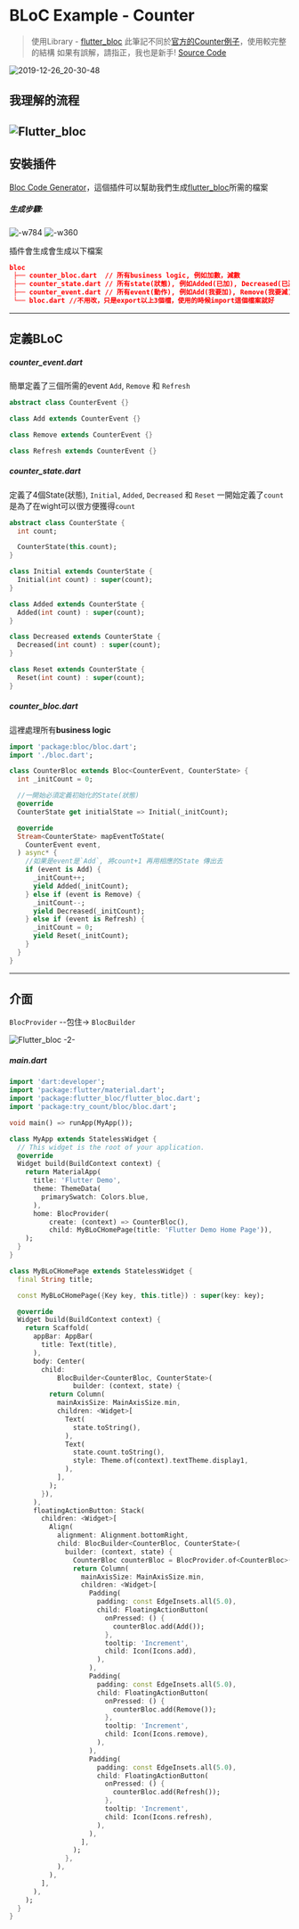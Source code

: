 # BLoC Example - Counter 

> 使用Library - [flutter_bloc](https://github.com/felangel/bloc/)
>此筆記不同於[官方的Counter例子](https://bloclibrary.dev/#/fluttercountertutorial)，使用較完整的結構
>如果有誤解，請指正，我也是新手!
>[Source Code](https://github.com/WingCH?tab=repositories)

![2019-12-26_20-30-48](https://i.loli.net/2019/12/26/Tfo1YZe6aDVNvs7.gif)

## 我理解的流程

![Flutter_bloc](https://i.loli.net/2019/12/26/KXqxjFyaL9iPeJO.png)
-------

## 安裝插件

[Bloc Code Generator](https://bloclibrary.dev/#/blocintellijextension)，這個插件可以幫助我們生成[flutter_bloc](https://github.com/felangel/bloc/)所需的檔案

##### 生成步驟: 
![-w784](https://i.loli.net/2019/12/26/qQEKw7tsrlIMubN.jpg)
![-w360](https://i.loli.net/2019/12/26/ry4pfVuQBoi6kA2.jpg)

插件會生成會生成以下檔案
```json
bloc
 ├── counter_bloc.dart  // 所有business logic, 例如加數，減數
 ├── counter_state.dart // 所有state(狀態), 例如Added(已加), Decreased(已減)
 ├── counter_event.dart // 所有event(動作), 例如Add(我要加), Remove(我要減)
 └── bloc.dart //不用改，只是export以上3個檔，使用的時候import這個檔案就好
```
-------
## 定義BLoC
##### counter_event.dart
簡單定義了三個所需的event `Add`, `Remove` 和 `Refresh`
```dart
abstract class CounterEvent {}

class Add extends CounterEvent {}

class Remove extends CounterEvent {}

class Refresh extends CounterEvent {}
```
##### counter_state.dart
定義了4個State(狀態), `Initial`, `Added`, `Decreased` 和 `Reset`
一開始定義了`count` 是為了在wight可以很方便獲得`count`
```dart
abstract class CounterState {
  int count;

  CounterState(this.count);
}

class Initial extends CounterState {
  Initial(int count) : super(count);
}

class Added extends CounterState {
  Added(int count) : super(count);
}

class Decreased extends CounterState {
  Decreased(int count) : super(count);
}

class Reset extends CounterState {
  Reset(int count) : super(count);
}
```

##### counter_bloc.dart

這裡處理所有**business logic**
```dart
import 'package:bloc/bloc.dart';
import './bloc.dart';

class CounterBloc extends Bloc<CounterEvent, CounterState> {
  int _initCount = 0;

  //一開始必須定義初始化的State(狀態)
  @override
  CounterState get initialState => Initial(_initCount);

  @override
  Stream<CounterState> mapEventToState(
    CounterEvent event,
  ) async* {
    //如果是event是`Add`, 將count+1 再用相應的State 傳出去
    if (event is Add) {
      _initCount++;
      yield Added(_initCount);
    } else if (event is Remove) {
      _initCount--;
      yield Decreased(_initCount);
    } else if (event is Refresh) {
      _initCount = 0;
      yield Reset(_initCount);
    }
  }
}
```


-------
## 介面

`BlocProvider` --包住-> `BlocBuilder`


![Flutter_bloc -2-](https://i.loli.net/2019/12/26/j5rdLHO3eftvDn1.png)

##### main.dart
```dart
import 'dart:developer';
import 'package:flutter/material.dart';
import 'package:flutter_bloc/flutter_bloc.dart';
import 'package:try_count/bloc/bloc.dart';

void main() => runApp(MyApp());

class MyApp extends StatelessWidget {
  // This widget is the root of your application.
  @override
  Widget build(BuildContext context) {
    return MaterialApp(
      title: 'Flutter Demo',
      theme: ThemeData(
        primarySwatch: Colors.blue,
      ),
      home: BlocProvider(
          create: (context) => CounterBloc(),
          child: MyBLoCHomePage(title: 'Flutter Demo Home Page')),
    );
  }
}

class MyBLoCHomePage extends StatelessWidget {
  final String title;

  const MyBLoCHomePage({Key key, this.title}) : super(key: key);

  @override
  Widget build(BuildContext context) {
    return Scaffold(
      appBar: AppBar(
        title: Text(title),
      ),
      body: Center(
        child:
            BlocBuilder<CounterBloc, CounterState>(
                builder: (context, state) {
          return Column(
            mainAxisSize: MainAxisSize.min,
            children: <Widget>[
              Text(
                state.toString(),
              ),
              Text(
                state.count.toString(),
                style: Theme.of(context).textTheme.display1,
              ),
            ],
          );
        }),
      ),
      floatingActionButton: Stack(
        children: <Widget>[
          Align(
            alignment: Alignment.bottomRight,
            child: BlocBuilder<CounterBloc, CounterState>(
              builder: (context, state) {
                CounterBloc counterBloc = BlocProvider.of<CounterBloc>(context);
                return Column(
                  mainAxisSize: MainAxisSize.min,
                  children: <Widget>[
                    Padding(
                      padding: const EdgeInsets.all(5.0),
                      child: FloatingActionButton(
                        onPressed: () {
                          counterBloc.add(Add());
                        },
                        tooltip: 'Increment',
                        child: Icon(Icons.add),
                      ),
                    ),
                    Padding(
                      padding: const EdgeInsets.all(5.0),
                      child: FloatingActionButton(
                        onPressed: () {
                          counterBloc.add(Remove());
                        },
                        tooltip: 'Increment',
                        child: Icon(Icons.remove),
                      ),
                    ),
                    Padding(
                      padding: const EdgeInsets.all(5.0),
                      child: FloatingActionButton(
                        onPressed: () {
                          counterBloc.add(Refresh());
                        },
                        tooltip: 'Increment',
                        child: Icon(Icons.refresh),
                      ),
                    ),
                  ],
                );
              },
            ),
          ),
        ],
      ),
    );
  }
}

```